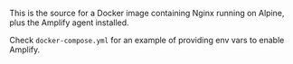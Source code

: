 This is the source for a Docker image containing Nginx running on Alpine, plus the Amplify agent installed.

Check `docker-compose.yml` for an example of providing env vars to enable Amplify.
